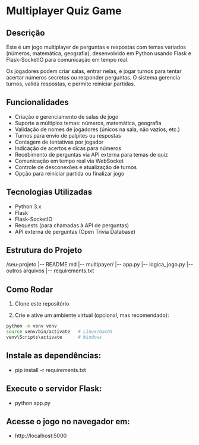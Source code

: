 # Multiplayer Quiz Game

## Descrição

Este é um jogo multiplayer de perguntas e respostas com temas variados (números, matemática, geografia), desenvolvido em Python usando Flask e Flask-SocketIO para comunicação em tempo real.

Os jogadores podem criar salas, entrar nelas, e jogar turnos para tentar acertar números secretos ou responder perguntas. O sistema gerencia turnos, valida respostas, e permite reiniciar partidas.

## Funcionalidades

- Criação e gerenciamento de salas de jogo
- Suporte a múltiplos temas: números, matemática, geografia
- Validação de nomes de jogadores (únicos na sala, não vazios, etc.)
- Turnos para envio de palpites ou respostas
- Contagem de tentativas por jogador
- Indicação de acertos e dicas para números
- Recebimento de perguntas via API externa para temas de quiz
- Comunicação em tempo real via WebSocket
- Controle de desconexões e atualização de turnos
- Opção para reiniciar partida ou finalizar jogo

## Tecnologias Utilizadas

- Python 3.x
- Flask
- Flask-SocketIO
- Requests (para chamadas à API de perguntas)
- API externa de perguntas (Open Trivia Database)

## Estrutura do Projeto

/seu-projeto
|-- README.md
|-- multipayer/
|-- app.py
|-- logica_jogo.py
|-- outros arquivos
|-- requirements.txt

## Como Rodar

1. Clone este repositório

2. Crie e ative um ambiente virtual (opcional, mas recomendado):

```bash
python -m venv venv
source venv/bin/activate   # Linux/macOS
venv\Scripts\activate      # Windows

```

## Instale as dependências:

- pip install -r requirements.txt

## Execute o servidor Flask:

- python app.py

## Acesse o jogo no navegador em:

- http://localhost:5000
